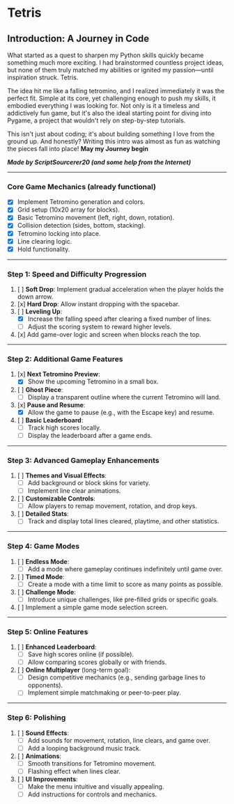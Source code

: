# Tetris

## Introduction: A Journey in Code

What started as a quest to sharpen my Python skills quickly became something much more exciting. I had brainstormed countless project ideas, but none of them truly matched my abilities or ignited my passion—until inspiration struck. Tetris.

The idea hit me like a falling tetromino, and I realized immediately it was the perfect fit. Simple at its core, yet challenging enough to push my skills, it embodied everything I was looking for. Not only is it a timeless and addictively fun game, but it's also the ideal starting point for diving into Pygame, a project that wouldn't rely on step-by-step tutorials.

This isn't just about coding; it's about building something I love from the ground up. And honestly? Writing this intro was almost as fun as watching the pieces fall into place!
**May my Journey begin**

***Made by ScriptSourcerer20 (and some help from the Internet)***

---

### **Core Game Mechanics (already functional)**
- [x] Implement Tetromino generation and colors.
- [x] Grid setup (10x20 array for blocks).
- [x] Basic Tetromino movement (left, right, down, rotation).
- [x] Collision detection (sides, bottom, stacking).
- [x] Tetromino locking into place.
- [x] Line clearing logic.
- [x] Hold functionality.

---

### **Step 1: Speed and Difficulty Progression**
1. [ ] **Soft Drop**: Implement gradual acceleration when the player holds the down arrow.
2. [x] **Hard Drop**: Allow instant dropping with the spacebar.
3. [ ] **Leveling Up**:
   - [x] Increase the falling speed after clearing a fixed number of lines.
   - [ ] Adjust the scoring system to reward higher levels.
4. [x] Add game-over logic and screen when blocks reach the top.

---

### **Step 2: Additional Game Features**
1. [x] **Next Tetromino Preview**:
   - [x] Show the upcoming Tetromino in a small box.
2. [ ] **Ghost Piece**:
   - [ ] Display a transparent outline where the current Tetromino will land.
3. [x] **Pause and Resume**:
   - [x] Allow the game to pause (e.g., with the Escape key) and resume.
4. [ ] **Basic Leaderboard**:
   - [ ] Track high scores locally.
   - [ ] Display the leaderboard after a game ends.

---

### **Step 3: Advanced Gameplay Enhancements**
1. [ ] **Themes and Visual Effects**:
   - [ ] Add background or block skins for variety.
   - [ ] Implement line clear animations.
2. [ ] **Customizable Controls**:
   - [ ] Allow players to remap movement, rotation, and drop keys.
3. [ ] **Detailed Stats**:
   - [ ] Track and display total lines cleared, playtime, and other statistics.

---

### **Step 4: Game Modes**
1. [ ] **Endless Mode**:
   - [ ] Add a mode where gameplay continues indefinitely until game over.
2. [ ] **Timed Mode**:
   - [ ] Create a mode with a time limit to score as many points as possible.
3. [ ] **Challenge Mode**:
   - [ ] Introduce unique challenges, like pre-filled grids or specific goals.
4. [ ] Implement a simple game mode selection screen.

---

### **Step 5: Online Features**
1. [ ] **Enhanced Leaderboard**:
   - [ ] Save high scores online (if possible).
   - [ ] Allow comparing scores globally or with friends.
2. [ ] **Online Multiplayer** (long-term goal):
   - [ ] Design competitive mechanics (e.g., sending garbage lines to opponents).
   - [ ] Implement simple matchmaking or peer-to-peer play.

---

### **Step 6: Polishing**
1. [ ] **Sound Effects**:
   - [ ] Add sounds for movement, rotation, line clears, and game over.
   - [ ] Add a looping background music track.
2. [ ] **Animations**:
   - [ ] Smooth transitions for Tetromino movement.
   - [ ] Flashing effect when lines clear.
3. [ ] **UI Improvements**:
   - [ ] Make the menu intuitive and visually appealing.
   - [ ] Add instructions for controls and mechanics.
